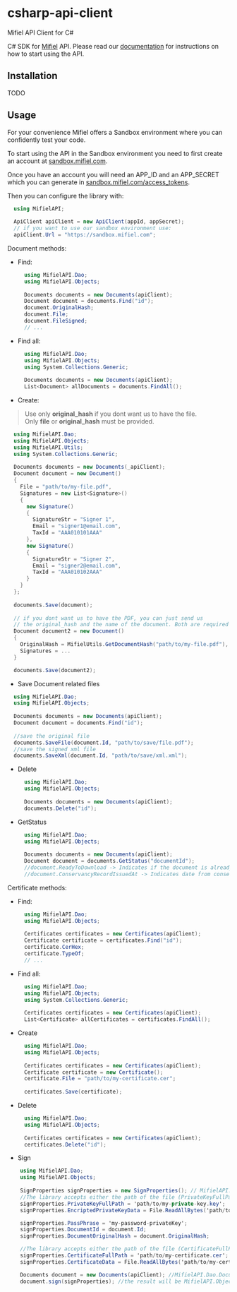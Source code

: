 # csharp-api-client
Mifiel API Client for C#

C# SDK for [Mifiel](https://www.mifiel.com) API.
Please read our [documentation](http://docs.mifiel.com/) for instructions on how to start using the API.

## Installation
TODO

## Usage

For your convenience Mifiel offers a Sandbox environment where you can confidently test your code.

To start using the API in the Sandbox environment you need to first create an account at [sandbox.mifiel.com](https://sandbox.mifiel.com).

Once you have an account you will need an APP_ID and an APP_SECRET which you can generate in [sandbox.mifiel.com/access_tokens](https://sandbox.mifiel.com/access_tokens).

Then you can configure the library with:

```csharp
  using MifielAPI;
  
  ApiClient apiClient = new ApiClient(appId, appSecret);
  // if you want to use our sandbox environment use:
  apiClient.Url = "https://sandbox.mifiel.com";
```

Document methods:

- Find:

  ```csharp
    using MifielAPI.Dao;
    using MifielAPI.Objects;
    
    Documents documents = new Documents(apiClient);
    Document document = documents.Find("id");
    document.OriginalHash;
    document.File;
    document.FileSigned;
    // ...
  ```

- Find all:

  ```csharp
    using MifielAPI.Dao;
    using MifielAPI.Objects;
    using System.Collections.Generic;
    
    Documents documents = new Documents(apiClient);
    List<Document> allDocuments = documents.FindAll();
  ```

- Create:

> Use only **original_hash** if you dont want us to have the file.<br>
> Only **file** or **original_hash** must be provided.

  ```csharp
    using MifielAPI.Dao;
    using MifielAPI.Objects;
    using MifielAPI.Utils;
    using System.Collections.Generic;
    
    Documents documents = new Documents(_apiClient);
    Document document = new Document()
    {
      File = "path/to/my-file.pdf",
      Signatures = new List<Signature>()
      {
        new Signature()
        {
          SignatureStr = "Signer 1",
          Email = "signer1@email.com",
          TaxId = "AAA010101AAA"
        },
        new Signature()
        {
          SignatureStr = "Signer 2",
          Email = "signer2@email.com",
          TaxId = "AAA010102AAA"
        }
      }
    };
    
    documents.Save(document);
    
    // if you dont want us to have the PDF, you can just send us 
    // the original_hash and the name of the document. Both are required
    Document document2 = new Document() 
    {
      OriginalHash = MifielUtils.GetDocumentHash("path/to/my-file.pdf"),
      Signatures = ...
    }

    documents.Save(document2);
  ```

- Save Document related files

```csharp
  using MifielAPI.Dao;
  using MifielAPI.Objects;
  
  Documents documents = new Documents(apiClient);
  Document document = documents.Find("id");
  
  //save the original file
  documents.SaveFile(document.Id, "path/to/save/file.pdf");
  //save the signed xml file
  documents.SaveXml(document.Id, "path/to/save/xml.xml");
```

- Delete

  ```csharp
    using MifielAPI.Dao;
    using MifielAPI.Objects;
    
    Documents documents = new Documents(apiClient);
    documents.Delete("id");
  ```
- GetStatus

  ```csharp
    using MifielAPI.Dao;
    using MifielAPI.Objects;
    
    Documents documents = new Documents(apiClient);
    Document document = documents.GetStatus("documentId");
    //document.ReadyToDownload -> Indicates if the document is already signed and has conservancy record
    //document.ConservancyRecordIssuedAt -> Indicates date from conservancy record
  ```

Certificate methods:

- Find:

  ```csharp
    using MifielAPI.Dao;
    using MifielAPI.Objects;
    
    Certificates certificates = new Certificates(apiClient);
    Certificate certificate = certificates.Find("id");
    certificate.CerHex;
    certificate.TypeOf;
    // ...
  ```

- Find all:

  ```csharp
    using MifielAPI.Dao;
    using MifielAPI.Objects;
    using System.Collections.Generic;
    
    Certificates certificates = new Certificates(apiClient);
    List<Certificate> allCertificates = certificates.FindAll();
  ```

- Create
  
  ```csharp
    using MifielAPI.Dao;
    using MifielAPI.Objects;
    
    Certificates certificates = new Certificates(apiClient);
    Certificate certificate = new Certificate();
    certificate.File = "path/to/my-certificate.cer";
    
    certificates.Save(certificate);
  ```

- Delete

  ```csharp
    using MifielAPI.Dao;
    using MifielAPI.Objects;
    
    Certificates certificates = new Certificates(apiClient);
    certificates.Delete("id");
  ```
  
- Sign

```csharp
    using MifielAPI.Dao;
    using MifielAPI.Objects;
    
    SignProperties signProperties = new SignProperties(); // MifielAPI.Objects;
    //The library accepts either the path of the file (PrivateKeyFullPath) or its bytes (EncriptedPrivateKeyData)
    signProperties.PrivateKeyFullPath = 'path/to/my-private-key.key';
    signProperties.EncriptedPrivateKeyData = File.ReadAllBytes('path/to/my-private-key.key');

    signProperties.PassPhrase = 'my-password-privateKey';
    signProperties.DocumentId = document.Id;
    signProperties.DocumentOriginalHash = document.OriginalHash;

    //The library accepts either the path of the file (CertificateFullPath) or its bytes (CertificateData)
    signProperties.CertificateFullPath = 'path/to/my-certificate.cer';
    signProperties.CertificateData = File.ReadAllBytes('path/to/my-certificate.cer');

    Documents document = new Documents(apiClient); //MifielAPI.Dao.Document;
    document.sign(signProperties); //the result will be MifielAPI.Objects.Document;
    
  ```